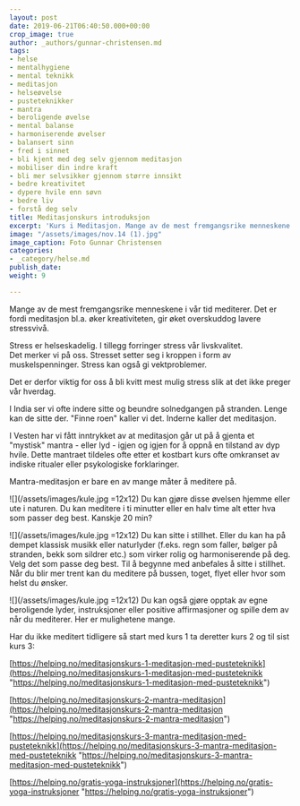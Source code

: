 ```yaml
---
layout: post
date: 2019-06-21T06:40:50.000+00:00
crop_image: true
author: _authors/gunnar-christensen.md
tags:
- helse
- mentalhygiene
- mental teknikk
- meditasjon
- helseøvelse
- pusteteknikker
- mantra
- beroligende øvelse
- mental balanse
- harmoniserende øvelser
- balansert sinn
- fred i sinnet
- bli kjent med deg selv gjennom meditasjon
- mobiliser din indre kraft
- bli mer selvsikker gjennom større innsikt
- bedre kreativitet
- dypere hvile enn søvn
- bedre liv
- forstå deg selv
title: Meditasjonskurs introduksjon
excerpt: 'Kurs i Meditasjon. Mange av de mest fremgangsrike menneskene i vår tid mediterer:'
image: "/assets/images/nov.14 (1).jpg"
image_caption: Foto Gunnar Christensen
categories:
- _category/helse.md
publish_date: 
weight: 9

---
```

Mange av de mest fremgangsrike menneskene i vår tid mediterer. Det er fordi meditasjon bl.a. øker kreativiteten, gir øket overskuddog lavere stressvivå.

Stress er helseskadelig. I tillegg forringer stress vår livskvalitet.  
Det merker vi på oss. Stresset setter seg i kroppen i form av muskelspenninger. Stress kan også gi vektproblemer.

Det er derfor viktig for oss å bli kvitt mest mulig stress slik at det ikke preger vår hverdag.

I India ser vi ofte indere sitte og beundre solnedgangen på stranden. Lenge kan de sitte der. "Finne roen" kaller vi det. Inderne kaller det meditasjon.

I Vesten har vi fått inntrykket av at meditasjon går ut på å gjenta et "mystisk" mantra - eller lyd - igjen og igjen for å oppnå en tilstand av dyp hvile. Dette mantraet tildeles ofte etter et kostbart kurs ofte omkranset av indiske ritualer eller psykologiske forklaringer.

Mantra-meditasjon er bare en av mange måter å meditere på.

![](/assets/images/kule.jpg =12x12) Du kan gjøre disse øvelsen hjemme eller ute i naturen. Du kan meditere i ti minutter eller en halv time alt etter hva som passer deg best. Kanskje 20 min?

![](/assets/images/kule.jpg =12x12) Du kan sitte i stillhet. Eller du kan ha på dempet klassisk musikk eller naturlyder (f.eks. regn som faller, bølger på stranden, bekk som sildrer etc.) som virker rolig og harmoniserende på deg. Velg det som passe deg best. Til å begynne med anbefales å sitte i stillhet. Når du blir mer trent kan du meditere på bussen, toget, flyet eller hvor som helst du ønsker.

![](/assets/images/kule.jpg =12x12) Du kan også gjøre opptak av egne beroligende lyder, instruksjoner eller positive affirmasjoner og spille dem av når du mediterer. Her er mulighetene mange.

Har du ikke meditert tidligere så start med kurs 1 ta deretter kurs 2 og til sist kurs 3:

[https://helping.no/meditasjonskurs-1-meditasjon-med-pusteteknikk](https://helping.no/meditasjonskurs-1-meditasjon-med-pusteteknikk "https://helping.no/meditasjonskurs-1-meditasjon-med-pusteteknikk")

[https://helping.no/meditasjonskurs-2-mantra-meditasjon](https://helping.no/meditasjonskurs-2-mantra-meditasjon "https://helping.no/meditasjonskurs-2-mantra-meditasjon")

[https://helping.no/meditasjonskurs-3-mantra-meditasjon-med-pusteteknikk](https://helping.no/meditasjonskurs-3-mantra-meditasjon-med-pusteteknikk "https://helping.no/meditasjonskurs-3-mantra-meditasjon-med-pusteteknikk")

[https://helping.no/gratis-yoga-instruksjoner](https://helping.no/gratis-yoga-instruksjoner "https://helping.no/gratis-yoga-instruksjoner")